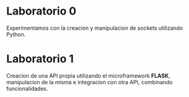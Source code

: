 # Laboratorio 0
Experimentamos con la creacion y manipulacion de sockets utilizando Python.

# Laboratorio 1
Creacion de una API propia utilizando el microframework **FLASK**, manipulacion de la misma e integracion con otra API, combinando funcionalidades.
